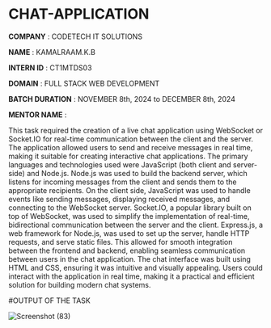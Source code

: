# CHAT-APPLICATION

**COMPANY** : CODETECH IT SOLUTIONS

**NAME** :  KAMALRAAM.K.B

**INTERN ID** : CT1MTDS03

**DOMAIN** : FULL STACK WEB DEVELOPMENT

**BATCH DURATION** : NOVEMBER 8th, 2024 to DECEMBER 8th, 2024

**MENTOR NAME** :

This task required the creation of a live chat application using WebSocket or Socket.IO for real-time communication between the client and the server. 
The application allowed users to send and receive messages in real time, making it suitable for creating interactive chat applications. The primary
languages and technologies used were JavaScript (both client and server-side) and Node.js. Node.js was used to build the backend server, which listens 
for incoming messages from the client and sends them to the appropriate recipients. On the client side, JavaScript was used to handle events like sending
messages, displaying received messages, and connecting to the WebSocket server. Socket.IO, a popular library built on top of WebSocket, was used to simplify 
the implementation of real-time, bidirectional communication between the server and the client. Express.js, a web framework for Node.js, was used to set up 
the server, handle HTTP requests, and serve static files. This allowed for smooth integration between the frontend and backend, enabling seamless communication
between users in the chat application. The chat interface was built using HTML and CSS, ensuring it was intuitive and visually appealing. Users could interact 
with the application in real time, making it a practical and efficient solution for building modern chat systems.

#OUTPUT OF THE TASK 

   ![Screenshot (83)](https://github.com/user-attachments/assets/b3d33893-2371-4b80-909b-6956a39f3371)
 

